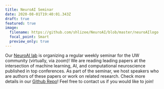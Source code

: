 ```yaml
---
title: NeuroAI Seminar
date: 2020-08-01T19:40:01.343Z
draft: true
featured: true
image:
  filename: https://github.com/shlizee/NeuroAI/blob/master/neuroAIlogo.png?raw=true
  focal_point: Smart
  preview_only: true
---
```

Our [NeuroAI lab](http://faculty.washington.edu/shlizee/) is organizing a regular weekly seminar for the UW community (virtually, via zoom)! We are reading leading papers at the intersection of machine learning, AI, and computational neuroscience published in top conferences. As part of the seminar, we host speakers who are authors of these papers or work on related research. Check more details in our [Github Repo](https://github.com/shlizee/NeuroAI)! Feel free to contact us if you would like to join!